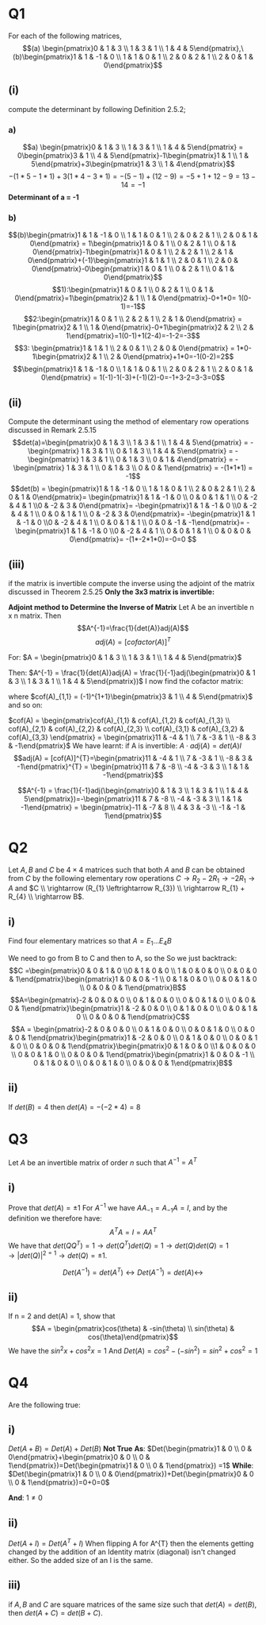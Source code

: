 # Q1
For each of the following matrices,
$$(a) \begin{pmatrix}0 & 1 & 3  \\  1 & 3 & 1 \\ 1 & 4 & 5\end{pmatrix},\ (b)\begin{pmatrix}1 & 1 & -1 & 0 \\ 1 & 1 & 0 & 1 \\ 2 & 0 & 2 & 1 \\ 2 & 0 & 1 & 0\end{pmatrix}$$
## (i)
compute the determinant by following Definition 2.5.2;
### a)
$$a) \begin{pmatrix}0 & 1 & 3  \\  1 & 3 & 1 \\ 1 & 4 & 5\end{pmatrix} = 0\begin{pmatrix}3 & 1 \\ 4 & 5\end{pmatrix}-1\begin{pmatrix}1 & 1 \\ 1 & 5\end{pmatrix}+3\begin{pmatrix}1 & 3 \\ 1 & 4\end{pmatrix}$$
$$-(1*5-1*1)+3(1*4-3*1)=-(5-1)+(12-9)=-5+1+12-9 = 13-14 = -1$$
**Determinant of a = -1**
### b)
$$(b)\begin{pmatrix}1 & 1 & -1 & 0 \\ 1 & 1 & 0 & 1 \\ 2 & 0 & 2 & 1 \\ 2 & 0 & 1 & 0\end{pmatrix} = 1\begin{pmatrix}1 & 0 & 1 \\ 0 & 2 & 1 \\ 0 & 1 & 0\end{pmatrix}-1\begin{pmatrix}1 & 0 & 1 \\ 2 & 2 & 1 \\ 2 & 1 & 0\end{pmatrix}+(-1)\begin{pmatrix}1 & 1 & 1 \\ 2 & 0 & 1 \\ 2 & 0 & 0\end{pmatrix}-0\begin{pmatrix}1 & 0 & 1 \\ 0 & 2 & 1 \\ 0 & 1 & 0\end{pmatrix}$$
$$1):\begin{pmatrix}1 & 0 & 1 \\ 0 & 2 & 1 \\ 0 & 1 & 0\end{pmatrix}=1\begin{pmatrix}2 & 1 \\ 1 & 0\end{pmatrix}-0+1*0= 1(0-1)=-1$$
$$2:\begin{pmatrix}1 & 0 & 1 \\ 2 & 2 & 1 \\ 2 & 1 & 0\end{pmatrix} = 1\begin{pmatrix}2 & 1 \\ 1 & 0\end{pmatrix}-0+1\begin{pmatrix}2 & 2 \\ 2 & 1\end{pmatrix}=1(0-1)+1(2-4)=-1-2=-3$$
$$3: \begin{pmatrix}1 & 1 & 1 \\ 2 & 0 & 1 \\ 2 & 0 & 0\end{pmatrix} = 1*0-1\begin{pmatrix}2 & 1 \\ 2 & 0\end{pmatrix}+1*0=-1(0-2)=2$$
$$\begin{pmatrix}1 & 1 & -1 & 0 \\ 1 & 1 & 0 & 1 \\ 2 & 0 & 2 & 1 \\ 2 & 0 & 1 & 0\end{pmatrix} = 1(-1)-1(-3)+(-1)(2)-0=-1+3-2=3-3=0$$
## (ii) 
Compute the determinant using the method of elementary row operations discussed in Remark 2.5.15
$$det(a)=\begin{pmatrix}0 & 1 & 3  \\  1 & 3 & 1 \\ 1 & 4 & 5\end{pmatrix} = -\begin{pmatrix}  1 & 3 & 1 \\ 0 & 1 & 3  \\ 1 & 4 & 5\end{pmatrix} = -\begin{pmatrix}  1 & 3 & 1 \\ 0 & 1 & 3  \\ 0 & 1 & 4\end{pmatrix} = -\begin{pmatrix}  1 & 3 & 1 \\ 0 & 1 & 3  \\ 0 & 0 & 1\end{pmatrix} = -(1*1*1) = -1$$
$$det(b) = 
\begin{pmatrix}1 & 1 & -1 & 0 \\ 1 & 1 & 0 & 1 \\ 2 & 0 & 2 & 1 \\ 2 & 0 & 1 & 0\end{pmatrix}=
\begin{pmatrix}1 & 1 & -1 & 0 \\ 0 & 0 & 1 & 1 \\ 0 & -2 & 4 & 1 \\0 & -2 & 3 & 0\end{pmatrix}=
-\begin{pmatrix}1 & 1 & -1 & 0 \\0 & -2 & 4 & 1 \\ 0 & 0 & 1 & 1 \\ 0 & -2 & 3 & 0\end{pmatrix}=
-\begin{pmatrix}1 & 1 & -1 & 0 \\0 & -2 & 4 & 1 \\ 0 & 0 & 1 & 1 \\ 0 & 0 & -1 & -1\end{pmatrix}=
-\begin{pmatrix}1 & 1 & -1 & 0 \\0 & -2 & 4 & 1 \\ 0 & 0 & 1 & 1 \\ 0 & 0 & 0 & 0\end{pmatrix}=
-(1*-2*1*0)=-0=0
$$ 
## (iii)
if the matrix is invertible compute the inverse using the adjoint of the matrix discussed in Theorem 2.5.25
**Only the 3x3 matrix is invertible:**

**Adjoint method to Determine the Inverse of Matrix**
Let A be an invertible n x n matrix. Then
$$A^{-1}=\frac{1}{det(A)}adj(A)$$
$$adj(A) = [cofactor(A)]^{T}$$

For: $A = \begin{pmatrix}0 & 1 & 3  \\  1 & 3 & 1 \\ 1 & 4 & 5\end{pmatrix}$

Then: $A^{-1} = \frac{1}{det(A)}adj(A) = \frac{1}{-1}adj(\begin{pmatrix}0 & 1 & 3  \\  1 & 3 & 1 \\ 1 & 4 & 5\end{pmatrix})$
I now find the cofactor matrix:

where $cof(A)_{1,1} = (-1)^{1+1}\begin{pmatrix}3 & 1 \\ 4 & 5\end{pmatrix}$ and so on:


$cof(A) = \begin{pmatrix}cof(A)_{1,1} & cof(A)_{1,2} & cof(A)_{1,3} \\ cof(A)_{2,1} & cof(A)_{2,2} & cof(A)_{2,3} \\ cof(A)_{3,1}  & cof(A)_{3,2}  & cof(A)_{3,3} \end{pmatrix} = \begin{pmatrix}11  & -4 & 1 \\ 7  & -3 & 1 \\ -8 & 3 & -1\end{pmatrix}$ 
We have learnt:
if A is invertible: $A \cdot adj(A) = det(A)I$
$$adj(A) = [cof(A)]^{T}=\begin{pmatrix}11  & -4 & 1 \\ 7  & -3 & 1 \\ -8 & 3 & -1\end{pmatrix}^{T} = \begin{pmatrix}11 & 7 & -8 \\ -4 & -3 & 3 \\ 1 & 1 & -1\end{pmatrix}$$




$$A^{-1} = \frac{1}{-1}adj(\begin{pmatrix}0 & 1 & 3  \\  1 & 3 & 1 \\ 1 & 4 & 5\end{pmatrix})=-\begin{pmatrix}11 & 7 & -8 \\ -4 & -3 & 3 \\ 1 & 1 & -1\end{pmatrix} = \begin{pmatrix}-11 & -7 & 8 \\ 4 & 3 & -3 \\ -1 & -1 & 1\end{pmatrix}$$

# Q2
Let $A, B$ and $C$ be $4 \times 4$ matrices such that both $A$ and $B$ can be obtained from $C$ by the following elementary row operations
$C \rightarrow R_{2}-2R_{1} \rightarrow -2R_{1} \rightarrow A$ and $C \\ \rightarrow (R_{1} \leftrightarrow R_{3}) \\ \rightarrow R_{1} + R_{4} \\ \rightarrow B$.

## i)
Find four elementary matrices so that $A = E_1 ... E_4 B$

We need to go from B to C and then to A, so the 
So we just backtrack:
$$C =\begin{pmatrix}0 & 0 & 1 & 0 \\0 & 1 & 0 & 0 \\ 1 & 0 & 0 & 0 \\ 0 & 0 & 0 & 1\end{pmatrix}\begin{pmatrix}1 & 0 & 0 & -1 \\ 0 & 1 & 0 & 0 \\ 0 & 0 & 1 & 0 \\ 0 & 0 & 0 & 1\end{pmatrix}B$$
$$A=\begin{pmatrix}-2 & 0 & 0 & 0 \\ 0 & 1 & 0 & 0 \\ 0 & 0 & 1 & 0 \\ 0 & 0 & 0 & 1\end{pmatrix}\begin{pmatrix}1 & -2 & 0 & 0 \\ 0 & 1 & 0 & 0 \\ 0 & 0 & 1 & 0 \\ 0 & 0 & 0 & 1\end{pmatrix}C$$
$$A = \begin{pmatrix}-2 & 0 & 0 & 0 \\ 0 & 1 & 0 & 0 \\ 0 & 0 & 1 & 0 \\ 0 & 0 & 0 & 1\end{pmatrix}\begin{pmatrix}1 & -2 & 0 & 0 \\ 0 & 1 & 0 & 0 \\ 0 & 0 & 1 & 0 \\ 0 & 0 & 0 & 1\end{pmatrix}\begin{pmatrix}0 & 1 & 0 & 0 \\1 & 0 & 0 & 0 \\ 0 & 0 & 1 & 0 \\ 0 & 0 & 0 & 1\end{pmatrix}\begin{pmatrix}1 & 0 & 0 & -1 \\ 0 & 1 & 0 & 0 \\ 0 & 0 & 1 & 0 \\ 0 & 0 & 0 & 1\end{pmatrix}B$$
## ii)

If $det(B) = 4$ then $det(A) =-(-2*4) = 8$


# Q3 
Let $A$ be an invertible matrix of order $n$ such that $A^{-1} = A^{T}$
## i)
Prove that $det(A) = \pm 1$
For $A^{-1}$ we have $AA_{-1} = A_{-1}A = I,$
and by the definition we therefore have:
$$A^TA=I=AA^T$$
We have that $det(QQ^{T})= 1 \rightarrow det(Q^{T})det(Q) = 1 \rightarrow det(Q)det(Q) = 1\rightarrow |det(Q)|^{2 = 1}\rightarrow det(Q) = \pm 1$.




$$Det(A^{-1}) = det(A^{T}) \leftrightarrow Det(A^{-1}) = det(A) \leftrightarrow$$


## ii)
If n = 2 and det(A) = 1, show that $$A = \begin{pmatrix}cos(\theta) & -sin(\theta) \\ sin(\theta) & cos(\theta)\end{pmatrix}$$
We have the $sin^{2}x + cos^{2}x = 1$
And $Det(A) = cos^{2}- (-sin^{2})= sin^{2}+cos^{2}=1$ 



# Q4
Are the following true:
## i)
$Det(A + B) = Det(A) + Det(B)$ 
**Not True**
**As**:
$Det(\begin{pmatrix}1 & 0 \\ 0 & 0\end{pmatrix}+\begin{pmatrix}0 & 0  \\ 0 & 1\end{pmatrix})=Det(\begin{pmatrix}1 & 0 \\ 0 & 1\end{pmatrix}) =1$
**While**:
$Det(\begin{pmatrix}1  &  0 \\ 0 & 0\end{pmatrix})+Det(\begin{pmatrix}0 & 0  \\ 0 & 1\end{pmatrix})=0+0=0$

**And**:
$1 \neq 0$


## ii)
$Det(A + I) = Det(A^{T}+I)$
When flipping A for A^{T} then the elements getting changed by the addition of an Identity matrix (diagonal) isn't changed either. So the added size of an I is the same.

## iii)
if $A, B$ and $C$ are square matrices of the same size such that $det(A) =  det(B)$, then $det(A + C) = det(B + C)$.